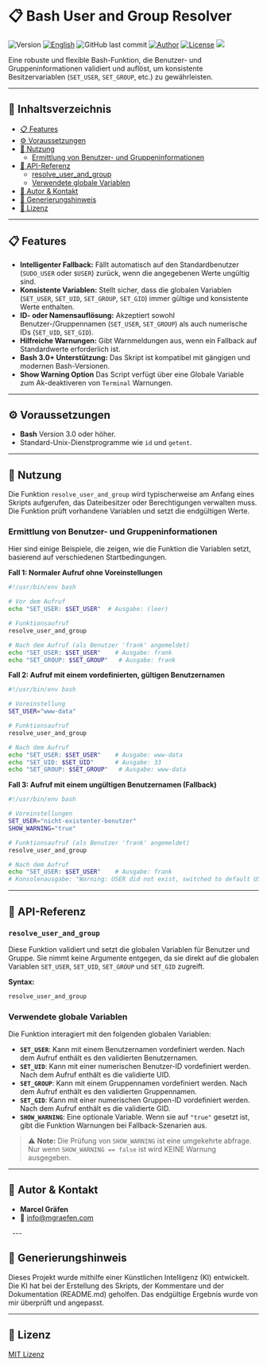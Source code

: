 # 📋 Bash User and Group Resolver

![Version](https://img.shields.io/badge/version-0.0.1-blue.svg)
[![English](https://img.shields.io/badge/Sprache-English-blue)](./README.md)
![GitHub last commit](https://img.shields.io/github/last-commit/Marcel-Graefen/Bash-INI-Parser)
[![Author](https://img.shields.io/badge/author-Marcel%20Gr%C3%A4fen-green.svg)](#-author--contact)
[![License](https://img.shields.io/badge/license-MIT-lightgrey.svg)](https://opensource.org/licenses/MIT)
![](https://komarev.com/ghpvc/?username=Marcel-Graefen)

Eine robuste und flexible Bash-Funktion, die Benutzer- und Gruppeninformationen validiert und auflöst, um konsistente Besitzervariablen (`SET_USER`, `SET_GROUP`, etc.) zu gewährleisten.

-----

## 🚀 Inhaltsverzeichnis

  * [📋 Features](#-features)
  * [⚙️ Voraussetzungen](#%EF%B8%8F-voraussetzungen)
  * [🚀 Nutzung](#-nutzung)
    * [Ermittlung von Benutzer- und Gruppeninformationen](#-ermittlung-von-benutzer--und-gruppeninformationen)
  * [📌 API-Referenz](#-api-referenz)
    * [resolve_user_and_group](#-resolve_user_and_group)
    * [Verwendete globale Variablen](#-verwendete-globale-variablen)
  * [👤 Autor & Kontakt](#-autor--kontakt)
  * [🤖 Generierungshinweis](#-generierungshinweis)
  * [📜 Lizenz](#-lizenz)

-----

## 📋 Features

  * **Intelligenter Fallback:** Fällt automatisch auf den Standardbenutzer (`SUDO_USER` oder `$USER`) zurück, wenn die angegebenen Werte ungültig sind.
  * **Konsistente Variablen:** Stellt sicher, dass die globalen Variablen (`SET_USER`, `SET_UID`, `SET_GROUP`, `SET_GID`) immer gültige und konsistente Werte enthalten.
  * **ID- oder Namensauflösung:** Akzeptiert sowohl Benutzer-/Gruppennamen (`SET_USER`, `SET_GROUP`) als auch numerische IDs (`SET_UID`, `SET_GID`).
  * **Hilfreiche Warnungen:** Gibt Warnmeldungen aus, wenn ein Fallback auf Standardwerte erforderlich ist.
  * **Bash 3.0+ Unterstützung:** Das Skript ist kompatibel mit gängigen und modernen Bash-Versionen.
  * **Show Warning Option** Das Script verfügt über eine Globale Variable zum Ak-deaktiveren von `Terminal` Warnungen.

-----

## ⚙️ Voraussetzungen

  * **Bash** Version 3.0 oder höher.
  * Standard-Unix-Dienstprogramme wie `id` und `getent`.

-----

## 🚀 Nutzung

Die Funktion `resolve_user_and_group` wird typischerweise am Anfang eines Skripts aufgerufen, das Dateibesitzer oder Berechtigungen verwalten muss. Die Funktion prüft vorhandene Variablen und setzt die endgültigen Werte.

### Ermittlung von Benutzer- und Gruppeninformationen

Hier sind einige Beispiele, die zeigen, wie die Funktion die Variablen setzt, basierend auf verschiedenen Startbedingungen.

**Fall 1: Normaler Aufruf ohne Voreinstellungen**

```bash
#!/usr/bin/env bash

# Vor dem Aufruf
echo "SET_USER: $SET_USER"  # Ausgabe: (leer)

# Funktionsaufruf
resolve_user_and_group

# Nach dem Aufruf (als Benutzer 'frank' angemeldet)
echo "SET_USER: $SET_USER"    # Ausgabe: frank
echo "SET_GROUP: $SET_GROUP"   # Ausgabe: frank
```

**Fall 2: Aufruf mit einem vordefinierten, gültigen Benutzernamen**

```bash
#!/usr/bin/env bash

# Voreinstellung
SET_USER="www-data"

# Funktionsaufruf
resolve_user_and_group

# Nach dem Aufruf
echo "SET_USER: $SET_USER"    # Ausgabe: www-data
echo "SET_UID: $SET_UID"      # Ausgabe: 33
echo "SET_GROUP: $SET_GROUP"   # Ausgabe: www-data
```

**Fall 3: Aufruf mit einem ungültigen Benutzernamen (Fallback)**

```bash
#!/usr/bin/env bash

# Voreinstellungen
SET_USER="nicht-existenter-benutzer"
SHOW_WARNING="true"

# Funktionsaufruf (als Benutzer 'frank' angemeldet)
resolve_user_and_group

# Nach dem Aufruf
echo "SET_USER: $SET_USER"    # Ausgabe: frank
# Konsolenausgabe: "Warning: USER did not exist, switched to default USER 'frank'."
```

-----

## 📌 API-Referenz

### `resolve_user_and_group`

Diese Funktion validiert und setzt die globalen Variablen für Benutzer und Gruppe. Sie nimmt keine Argumente entgegen, da sie direkt auf die globalen Variablen `SET_USER`, `SET_UID`, `SET_GROUP` und `SET_GID` zugreift.

**Syntax:**

```bash
resolve_user_and_group
```

### Verwendete globale Variablen

Die Funktion interagiert mit den folgenden globalen Variablen:

  * **`SET_USER`**: Kann mit einem Benutzernamen vordefiniert werden. Nach dem Aufruf enthält es den validierten Benutzernamen.
  * **`SET_UID`**: Kann mit einer numerischen Benutzer-ID vordefiniert werden. Nach dem Aufruf enthält es die validierte UID.
  * **`SET_GROUP`**: Kann mit einem Gruppennamen vordefiniert werden. Nach dem Aufruf enthält es den validierten Gruppennamen.
  * **`SET_GID`**: Kann mit einer numerischen Gruppen-ID vordefiniert werden. Nach dem Aufruf enthält es die validierte GID.
  * **`SHOW_WARNING`**: Eine optionale Variable. Wenn sie auf `"true"` gesetzt ist, gibt die Funktion Warnungen bei Fallback-Szenarien aus.

> ⚠️ **Note:** Die Prüfung von `SHOW_WARNING` ist eine umgekehrte abfrage. Nur wenn `SHOW_WARNING == false` ist wird KEINE Warnung ausgegeben.

-----

## 👤 Autor & Kontakt

  * **Marcel Gräfen**
  * 📧 [info@mgraefen.com](mailto:info@mgraefen.com)

  ---

## 🤖 Generierungshinweis

Dieses Projekt wurde mithilfe einer Künstlichen Intelligenz (KI) entwickelt. Die KI hat bei der Erstellung des Skripts, der Kommentare und der Dokumentation (README.md) geholfen. Das endgültige Ergebnis wurde von mir überprüft und angepasst.

-----

## 📜 Lizenz

[MIT Lizenz](https://www.google.com/search?q=LICENSE)
